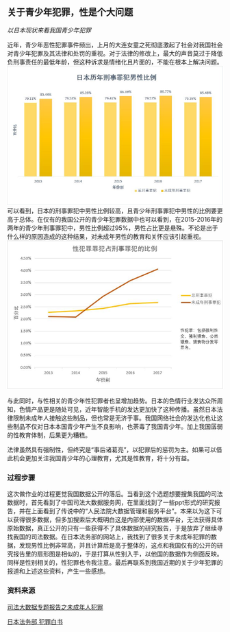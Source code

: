 ## 关于青少年犯罪，性是个大问题
*以日本现状来看我国青少年犯罪*

  近年，青少年恶性犯罪事件频出，上月的大连女童之死彻底激起了社会对我国社会对青少年犯罪及其法律和处罚的重视。对于法律的修改上，最大的声音莫过于降低负刑事责任的最低年龄，但这种诉求是情绪化且片面的，不能在根本上解决问题。
![男性](https://github.com/Ji9812/keshihua/blob/master/刑法.jpg)
  可以看到，日本的刑事罪犯中男性比例较高，且青少年刑事罪犯中男性的比例要更高于总体。在仅有的我国公开的青少年犯罪数据中也可以看到，在2015-2016年的两年的青少年刑事罪犯中，男性比例超过95%，男性占比更是悬殊。不论是出于什么样的原因造成的这种结果，对未成年男性的教育和关怀应该引起重视。
![性犯罪](https://github.com/Ji9812/keshihua/blob/master/性犯罪.jpg)
  
  与此同时，与性相关的青少年性犯罪者也呈增加趋势。日本的色情行业发达众所周知，色情产品更是随处可见，近年智能手机的发达更加快了这种传播。虽然日本法律限制未成年人接触这些制品，但也常是无济于事。我国网络社会的发达化也让这些制品不仅对日本本国青少年产生不良影响，也荼毒了我国青少年。加上我国孱弱的性教育体制，后果更为糟糕。
  
  法律虽然具有强制性，但终究是“事后诸葛亮”，以犯罪后的惩罚为主。如果可以借此机会更加关注我国青少年的心理教育，尤其是性教育，将十分有益。
  
  
  ### 过程步骤
  这次做作业的过程更觉我国数据公开的落后。当看到这个选题想要搜集我国的司法数据时，首先看到了中国司法大数据服务网，在里面找到了一些ppt形式的研究报告，并在上面看到了传说中的“人民法院大数据管理和服务平台”。本来以为这下可以获得很多数据，但多加搜索后大概明白这是内部使用的数据平台，无法获得具体原始数据，真正公开的只有一些获得不了具体数据的研究报告，于是放弃了继续寻找我国的司法数据。在日本法务部的网站上，我找到了很多关于未成年犯罪的数据，发现男性比例非常高，并且计算后是高于整体的，这点和我国仅有的公开的研究报告里的扇形图是相似的，于是打算从性别入手，以他国的数据作为侧面反映。同样是性别相关的，性犯罪也令我注意。最后再联系到我国近期的关于少年犯罪的报道和上述这些资料，产生一些感想。
  
  
### 资料来源
[司法大数据专题报告之未成年人犯罪](http://data.court.gov.cn/pages/index.html)

[日本法务部 犯罪白书](http://hakusyo1.moj.go.jp/jp/65/nfm/mokuji.html)
